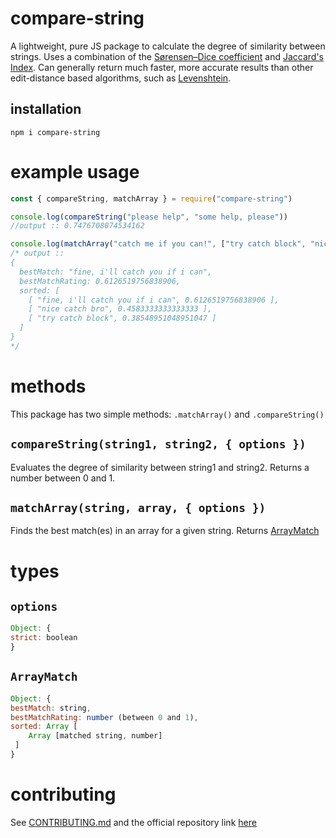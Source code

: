 # compare-string

A lightweight, pure JS package to calculate the degree of similarity between strings. Uses a combination of the [Sørensen–Dice coefficient](https://en.wikipedia.org/wiki/S%C3%B8rensen%E2%80%93Dice_coefficient) and [Jaccard's Index](https://en.wikipedia.org/wiki/Jaccard_index). Can generally return much faster, more accurate results than other edit-distance based algorithms, such as [Levenshtein](https://en.wikipedia.org/wiki/Levenshtein_distance).

## installation
`npm i compare-string`

# example usage
```js
const { compareString, matchArray } = require("compare-string")

console.log(compareString("please help", "some help, please"))
//output :: 0.7476708074534162

console.log(matchArray("catch me if you can!", ["try catch block", "nice catch bro", "fine, i'll catch you if i can"]))
/* output ::
{
  bestMatch: "fine, i'll catch you if i can",
  bestMatchRating: 0.6126519756838906,
  sorted: [
    [ "fine, i'll catch you if i can", 0.6126519756838906 ],
    [ "nice catch bro", 0.4583333333333333 ],
    [ "try catch block", 0.38548951048951047 ]
  ]
}
*/
```

# methods
This package has two simple methods: `.matchArray()` and `.compareString()`

## `compareString(string1, string2, { options })`

Evaluates the degree of similarity between string1 and string2. 
Returns a number between 0 and 1.

## `matchArray(string, array, { options })`

Finds the best match(es) in an array for a given string. Returns [ArrayMatch](#ArrayMatch)

# types

## `options`
```js
Object: {
strict: boolean
}
```

## `ArrayMatch`
```js
Object: {
bestMatch: string,
bestMatchRating: number (between 0 and 1),
sorted: Array [
    Array [matched string, number]
 ]
}
```

# contributing
See [CONTRIBUTING.md](https://github.com/saberscientist/compare-string/blob/master/CONTRIBUTING.MD) and the official repository link [here](https://github.com/saberscientist/compare-string)